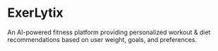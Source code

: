 # ExerLytix
An AI-powered fitness platform providing personalized workout & diet recommendations based on user weight, goals, and preferences.
